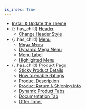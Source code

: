 ```yaml
---
is_index: True
---
```


- [Install & Update the Theme](install-and-update-the-theme.md)
- {: .has_child} [Header](header.md)
  - [Change Header Style](header/change-header-style.md)
- {: .has_child} [Menu](menu.md)
  - [Mega Menu](menu/mega-menu.md)
  - [Dynamic Mega Menu](menu/dynamic-mega-menu.md)
  - [Menu Label](menu/menu-label.md)
  - [Highlighted Menu](menu/highlighted-menu.md)
- {: .has_child} [Product Page](product-page.md)
  - [Sticky Product Details](product-page/sticky-product-details.md)
  - [How to enable Ratings](product-page/how-to-enable-ratings.md)
  - [Product Description](product-page/product-description.md)
  - [Product Return & Shipping Info](product-page/product-return-and-shipping-info.md)
  - [Dynamic Product Tabs](product-page/dynamic-product-tabs.md)
  - [Documentation Tab](product-page/documentation-tab-on-product-page.md)
  - [Offer Timer](product-page/offer-timer.md)
